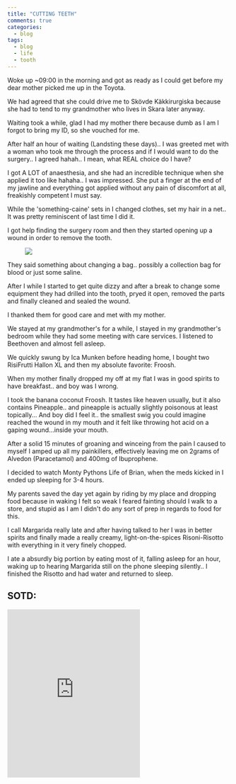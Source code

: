 ```yaml
---
title: "CUTTING TEETH"
comments: true
categories:
  - blog
tags:
  - blog
  - life
  - tooth
---
```


Woke up ~09:00 in the morning and got as ready as I could get before my dear mother picked me up in the Toyota. 

We had agreed that she could drive me to Skövde Käkkirurgiska because she had to tend to my grandmother who lives in Skara later anyway. 

Waiting took a while, glad I had my mother there because dumb as I am I forgot to bring my ID, so she vouched for me. 

After half an hour of waiting (Landsting these days).. I was greeted met with a woman who took me through the process and if I would want to do the surgery.. I agreed hahah.. I mean, what REAL choice do I have? 

I got A LOT of anaesthesia, and she had an incredible technique when she applied it too like hahaha.. I was impressed. She put a finger at the end of my jawline and everything got applied without any pain of discomfort at all, freakishly competent I must say.

While the 'something-caine' sets in I changed clothes, set my hair in a net.. It was pretty reminiscent of last time I did it. 

I got help finding the surgery room and then they started opening up a wound in order to remove the tooth. 

<figure class="half">
    <a href="https://github.com/dotMavriQ/dotmavriq.github.io/blob/master/assets/Camera/ca_dentist.png?raw=true"><img src="https://github.com/dotMavriQ/dotmavriq.github.io/blob/master/assets/Camera/ca_dentist.png?raw=true"></a>
</figure>

They said something about changing a bag.. possibly a collection bag for blood or just some saline. 

After I while I started to get quite dizzy and after a break to change some equipment they had drilled into the tooth, pryed it open, removed the parts and finally cleaned and sealed the wound. 

I thanked them for good care and met with my mother. 

We stayed at my grandmother's for a while, I stayed in my grandmother's bedroom while they had some meeting with care services. I listened to Beethoven and almost fell asleep. 

We quickly swung by Ica Munken before heading home, I bought two RisiFrutti Hallon XL and then my absolute favorite: Froosh. 

When my mother finally dropped my off at my flat I was in good spirits to have breakfast.. and boy was I wrong. 

I took the banana coconut Froosh. 
It tastes like heaven usually, but it also contains Pineapple.. and pineapple is actually slightly poisonous at least topically... And boy did I feel it.. the smallest swig you could imagine reached the wound in my mouth and it felt like throwing hot acid on a gaping wound...inside your mouth. 

After a solid 15 minutes of groaning and winceing from the pain I caused to myself I amped up all my painkillers, effectively leaving me on 2grams of Alvedon (Paracetamol) and 400mg of Ibuprophene. 

I decided to watch Monty Pythons Life of Brian, when the meds kicked in I ended up sleeping for 3-4 hours. 

My parents saved the day yet again by riding by my place and dropping food because in waking I felt so weak I feared fainting should I walk to a store, and stupid as I am I didn't do any sort of prep in regards to food for this. 

I call Margarida really late and after having talked to her I was in better spirits and finally made a really creamy, light-on-the-spices Risoni-Risotto with everything in it very finely chopped. 

I ate a absurdly big portion by eating most of it, falling asleep for an hour, waking up to hearing Margarida still on the phone sleeping silently.. I finished the Risotto and had water and returned to sleep. 

## SOTD:
<iframe src="https://open.spotify.com/embed?uri=spotify:track:4ACqgbwaJyCMnToAcpD8wg" width="300" height="380" frameborder="0" allowtransparency="true" allow="encrypted-media"></iframe>